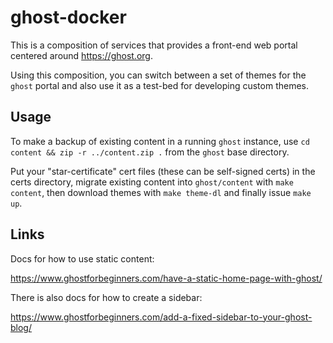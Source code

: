 # ghost-docker

This is a composition of services that provides a front-end web portal centered around https://ghost.org.

Using this composition, you can switch between a set of themes for the `ghost` portal and also use it as a test-bed for developing custom themes.

## Usage

To make a backup of existing content in a running `ghost` instance, use `cd content && zip -r ../content.zip .` from the `ghost` base directory.

Put your "star-certificate" cert files (these can be self-signed certs) in the certs directory, migrate existing content into `ghost/content` with `make content`, then download themes with `make theme-dl` and finally issue `make up`.

## Links

Docs for how to use static content:

https://www.ghostforbeginners.com/have-a-static-home-page-with-ghost/

There is also docs for how to create a sidebar:

https://www.ghostforbeginners.com/add-a-fixed-sidebar-to-your-ghost-blog/
